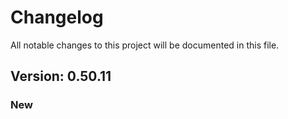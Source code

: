 # Changelog

All notable changes to this project will be documented in this file.

## Version: 0.50.11

### New



